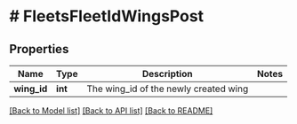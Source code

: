 # # FleetsFleetIdWingsPost

## Properties

Name | Type | Description | Notes
------------ | ------------- | ------------- | -------------
**wing_id** | **int** | The wing_id of the newly created wing |

[[Back to Model list]](../../README.md#models) [[Back to API list]](../../README.md#endpoints) [[Back to README]](../../README.md)
